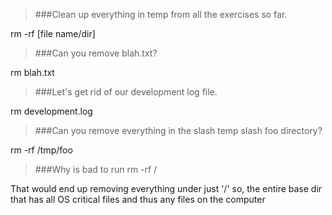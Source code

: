>###Clean up everything in temp from all the exercises so far.

rm -rf [file name/dir]

>###Can you remove blah.txt?

rm blah.txt

>###Let's get rid of our development log file.

rm development.log

>###Can you remove everything in the slash temp slash foo directory?

rm -rf /tmp/foo

>###Why is bad to run rm -rf /

That would end up removing everything under just '/' so, the entire base dir that has all OS critical files and thus any files on the computer

